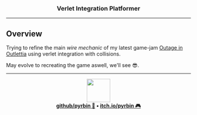  <h3 align="center">
    <br><b>Verlet Integration Platformer</b><br>
</h3>

---

## Overview

Trying to refine the main _wire mechanic_ of my latest game-jam [Outage in Outlettia](https://github.com/pyrbin/outage-in-outlettia)
using verlet integration with collisions.

May evolve to recreating the game aswell, we'll see 😎.


---

<p align="center">
    <img width="64" height="auto" src="https://i.imgur.com/VKEC9cK.png">
    <br>
    <b><a href="https://github.com/pyrbin">github/pyrbin 🐙</a> • <a href="https://pyrbin.itch.io/">itch.io/pyrbin 🎮</a></b>
</p>
